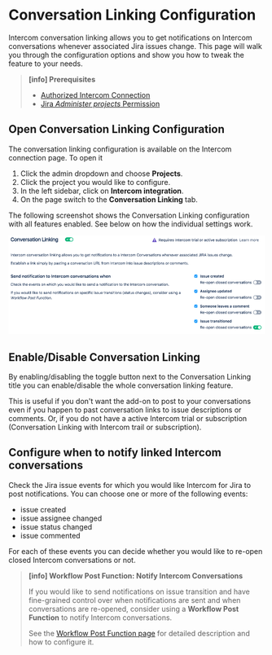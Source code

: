 # Conversation Linking Configuration

Intercom conversation linking allows you to get notifications on Intercom conversations 
whenever associated Jira issues change. This page will walk you through the
configuration options and show you how to tweak the feature to your needs.

> **[info] Prerequisites**
>
> * [Authorized Intercom Connection](GettingStarted.md)
> * [Jira _Administer projects_ Permission](https://confluence.atlassian.com/adminjiracloud/managing-project-permissions-776636362.html)


## Open Conversation Linking Configuration

The conversation linking configuration is available on the Intercom connection
page. To open it

1. Click the admin dropdown and choose **Projects**.
1. Click the project you would like to configure.
1. In the left sidebar, click on **Intercom integration**.
1. On the page switch to the **Conversation Linking** tab.

The following screenshot shows the Conversation Linking configuration with all
features enabled. See below on how the individual settings work.

![Linked Conversation Configuration](/assets/addons/intercom/ConversationLinkingConfiguration.png)

## Enable/Disable Conversation Linking
                                                             
By enabling/disabling the toggle button next to the Conversation Linking title
you can enable/disable the whole conversation linking feature.

This is useful if you don't want the add-on to post to your conversations even
if you happen to past conversation links to issue descriptions or comments. Or,
if you do not have a active Intercom trial or subscription (Conversation Linking
with Intercom trail or subscription).

## Configure when to notify linked Intercom conversations

Check the Jira issue events for which you would like Intercom
for Jira to post notifications. You can choose one or more of the following events: 

* issue created
* issue assignee changed
* issue status changed
* issue commented

For each of these events you can decide whether you would like to re-open closed 
Intercom conversations or not.

> **[info] Workflow Post Function: Notify Intercom Conversations**
>
> If you would like to send notifications on issue transition and have fine-grained
> control over when notifications are sent and when conversations are re-opened,
> consider using a **Workflow Post Function** to notify Intercom conversations.
>
> See the [Workflow Post Function page](NotifyIntercomWPF.md) for detailed 
> description and how to configure it.